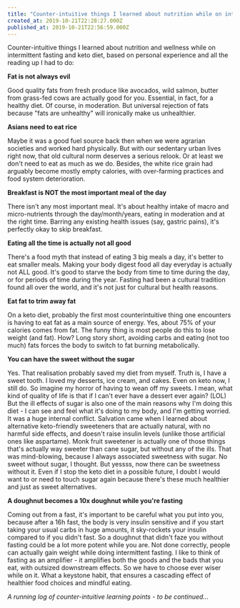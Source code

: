 ```yaml
---
title: "Counter-intuitive things I learned about nutrition while on intermittent fasting and keto"
created_at: 2019-10-21T22:28:27.000Z
published_at: 2019-10-21T22:56:59.000Z
---
```

Counter-intuitive things I learned about nutrition and wellness while on intermittent fasting and keto diet, based on personal experience and all the reading up I had to do:

  

**Fat is not always evil** 

Good quality fats from fresh produce like avocados, wild salmon, butter from grass-fed cows are actually good for you. Essential, in fact, for a healthy diet. Of course, in moderation. But universal rejection of fats because "fats are unhealthy" will ironically make us unhealthier. 

  

**Asians need to eat rice**

Maybe it was a good fuel source back then when we were agrarian societies and worked hard physically. But with our sedentary urban lives right now, that old cultural norm deserves a serious relook. Or at least we don't need to eat as much as we do. Besides, the white rice grain had arguably become mostly empty calories, with over-farming practices and food system deterioration.

  

**Breakfast is NOT the most important meal of the day**

There isn't any most important meal. It's about healthy intake of macro and micro-nutrients through the day/month/years, eating in moderation and at the right time. Barring any existing health issues (say, gastric pains), it's perfectly okay to skip breakfast.

  

**Eating all the time is actually not all good**

There's a food myth that instead of eating 3 big meals a day, it's better to eat smaller meals. Making your body digest food all day everyday is actually not ALL good. It's good to starve the body from time to time during the day, or for periods of time during the year. Fasting had been a cultural tradition found all over the world, and it's not just for cultural but health reasons.

  

**Eat fat to trim away fat**

On a keto diet, probably the first most counterintuitive thing one encounters is having to eat fat as a main source of energy. Yes, about 75% of your calories comes from fat. The funny thing is most people do this to lose weight (and fat). How? Long story short, avoiding carbs and eating (not too much) fats forces the body to switch to fat burning metabolically. 

  

**You can have the sweet without the sugar**

Yes. That realisation probably saved my diet from myself. Truth is, I have a sweet tooth. I loved my desserts, ice cream, and cakes. Even on keto now, I still do. So imagine my horror of having to wean off my sweets. I mean, what kind of quality of life is that if I can't ever have a dessert ever again? (LOL) But the ill effects of sugar is also one of the main reasons why I'm doing this diet - I can see and feel what it's doing to my body, and I'm getting worried. It was a huge internal conflict. Salvation came when I learned about alternative keto-friendly sweeteners that are actually natural, with no harmful side effects, and doesn't raise insulin levels (unlike those artificial ones like aspartame). Monk fruit sweetener is actually one of those things that's actually way sweeter than cane sugar, but without any of the ills. That was mind-blowing, because I always associated sweetness with sugar. No sweet without sugar, I thought. But yessss, now there can be sweetness without it. Even if I stop the keto diet in a possible future, I doubt I would want to or need to touch sugar again because there's these much healthier and just as sweet alternatives.

  

**A doughnut becomes a 10x doughnut while you're fasting**  

Coming out from a fast, it's important to be careful what you put into you, because after a 16h fast, the body is very insulin sensitive and if you start taking your usual carbs in huge amounts, it sky-rockets your insulin compared to if you didn't fast. So a doughnut that didn't faze you without fasting could be a lot more potent while you are. Not done correctly, people can actually gain weight while doing intermittent fasting. I like to think of fasting as an amplifier - it amplifies both the goods and the bads that you eat, with outsized downstream effects. So we have to choose ever wiser while on it. What a keystone habit, that ensures a cascading effect of healthier food choices and mindful eating.

  

_A running log of counter-intuitive learning points - to be continued..._
